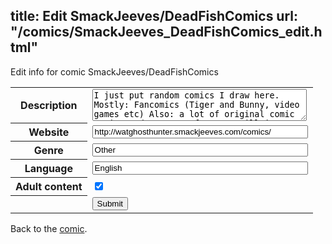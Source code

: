 title: Edit SmackJeeves/DeadFishComics
url: "/comics/SmackJeeves_DeadFishComics_edit.html"
---
Edit info for comic SmackJeeves/DeadFishComics

<form name="comic" action="http://gaepostmail.appspot.com/comic/" method="post">
<table class="comicinfo">
<tr>
<th>Description</th><td><textarea name="description" cols="40" rows="3">I just put random comics I draw here. Mostly: Fancomics (Tiger and Bunny, video games etc) Also: a lot of original comic series: Adventures of a Supervillain In Love: Mad scientist meets guy who won't take off his helmet. Love ensues! Moira Adventures: girl get new job, meets crazies. Wat Ghost Hunter: Guy gets stalked by ghost who wants to take him to Tim Hortons. Succubooks: In a videogame world the tale of a man and his succubus/incubus/book. Pretty much anything could end up here. Contains Bl, yaoi, M/M sex, and nudity of both sexes.</textarea></td>
</tr>
<tr>
<th>Website</th><td><input type="text" name="url" value="http://watghosthunter.smackjeeves.com/comics/" size="40"/></td>
</tr>
<tr>
<th>Genre</th><td><input type="text" name="genre" value="Other" size="40"/></td>
</tr>
<tr>
<th>Language</th><td><input type="text" name="language" value="English" size="40"/></td>
</tr>
<tr>
<th>Adult content</th><td><input type="checkbox" name="adult" value="adult" checked="checked"/></td>
</tr>
<tr>
<th></th><td>
<input type="hidden" name="comic" value="SmackJeeves_DeadFishComics" />
<input type="submit" name="submit" value="Submit" />
</td>
</tr>
</table>
</form>

Back to the [comic](SmackJeeves_DeadFishComics.html).
